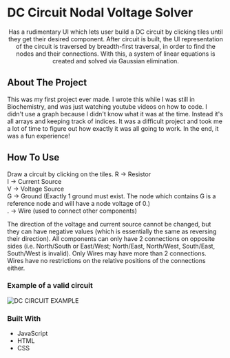
# DC Circuit Nodal Voltage Solver

  <p align="center">
    Has a rudimentary UI which lets user build a DC circuit by clicking tiles until they get their desired component. After circuit is built, the UI representation of the circuit is traversed by breadth-first traversal, in order to find the nodes and their connections. With this, a system of linear equations is created and solved via Gaussian elimination.
  </p>





<!-- ABOUT THE PROJECT -->
## About The Project
This was my first project ever made. I wrote this while I was still in Biochemistry, and was just watching youtube videos on how to code. I didn't use a graph because I didn't know what it was at the time. Instead it's all arrays and keeping track of indices.
It was a difficult project and took me a lot of time to figure out how exactly it was all going to work. In the end, it was a fun experience!


## How To Use

Draw a circuit by clicking on the tiles.
R -> Resistor <br>
I -> Current Source <br>
V -> Voltage Source <br>
G -> Ground (Exactly 1 ground must exist. The node which contains G is a reference node and will have a node voltage of 0.) <br>
. -> Wire (used to connect other components) <br>

The direction of the voltage and current source cannot be changed, but they can have negative values (which is essentially the same as reversing their direction).
All components can only have 2 connections on opposite sides (i.e. North/South or East/West; North/East, North/West, South/East, South/West is invalid).
Only Wires may have more than 2 connections. Wires have no restrictions on the relative positions of the connections either.

### Example of a valid circuit
![DC CIRCUIT EXAMPLE](https://user-images.githubusercontent.com/45188433/215273141-776b5993-eb97-4b26-b804-16ae68fd3fe7.PNG)


### Built With

* JavaScript
* HTML
* CSS
